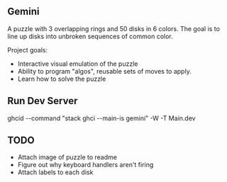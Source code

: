 ## Gemini 
A puzzle with 3 overlapping rings and 50 disks in 6 colors. The goal is to line up disks into unbroken sequences of common color.

Project goals:
- Interactive visual emulation of the puzzle
- Ability to program "algos", reusable sets of moves to apply.
- Learn how to solve the puzzle

## Run Dev Server

ghcid --command "stack ghci --main-is gemini" -W -T Main.dev


## TODO
- Attach image of puzzle to readme
- Figure out why keyboard handlers aren't firing
- Attach labels to each disk
